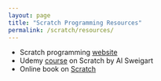 ```yaml
---
layout: page
title: "Scratch Programming Resources"
permalink: /scratch/resources/
---
```



* Scratch programming [website](https://scratch.mit.edu)
* Udemy [course](https://www.udemy.com/share/101XAuAkITc11RQnw=/) on Scratch by Al Sweigart
* Online book on [Scratch](http://inventwithscratch.com)

